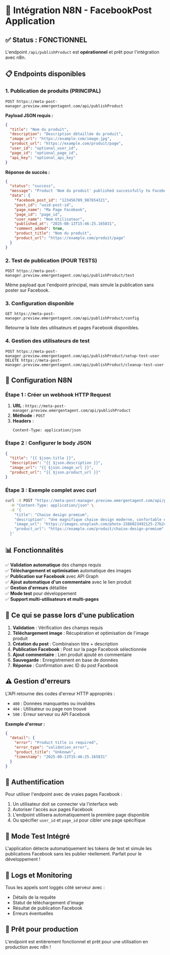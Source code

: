 # 🚀 Intégration N8N - FacebookPost Application

## ✅ **Status : FONCTIONNEL**

L'endpoint `/api/publishProduct` est **opérationnel** et prêt pour l'intégration avec n8n.

## 📋 **Endpoints disponibles**

### 1. **Publication de produits (PRINCIPAL)**
```
POST https://meta-post-manager.preview.emergentagent.com/api/publishProduct
```

**Payload JSON requis :**
```json
{
  "title": "Nom du produit",
  "description": "Description détaillée du produit",
  "image_url": "https://example.com/image.jpg",
  "product_url": "https://example.com/produit/page",
  "user_id": "optional_user_id",
  "page_id": "optional_page_id",
  "api_key": "optional_api_key"
}
```

**Réponse de succès :**
```json
{
  "status": "success",
  "message": "Product 'Nom du produit' published successfully to Facebook",
  "data": {
    "facebook_post_id": "123456789_987654321",
    "post_id": "uuid-post-id",
    "page_name": "Ma Page Facebook",
    "page_id": "page_id",
    "user_name": "Nom Utilisateur",
    "published_at": "2025-08-13T15:46:25.165831",
    "comment_added": true,
    "product_title": "Nom du produit",
    "product_url": "https://example.com/produit/page"
  }
}
```

### 2. **Test de publication (POUR TESTS)**
```
POST https://meta-post-manager.preview.emergentagent.com/api/publishProduct/test
```
Même payload que l'endpoint principal, mais simule la publication sans poster sur Facebook.

### 3. **Configuration disponible**
```
GET https://meta-post-manager.preview.emergentagent.com/api/publishProduct/config
```
Retourne la liste des utilisateurs et pages Facebook disponibles.

### 4. **Gestion des utilisateurs de test**
```
POST https://meta-post-manager.preview.emergentagent.com/api/publishProduct/setup-test-user
DELETE https://meta-post-manager.preview.emergentagent.com/api/publishProduct/cleanup-test-user
```

## 🔧 **Configuration N8N**

### Étape 1 : Créer un webhook HTTP Request
1. **URL** : `https://meta-post-manager.preview.emergentagent.com/api/publishProduct`
2. **Méthode** : `POST`
3. **Headers** :
   ```
   Content-Type: application/json
   ```

### Étape 2 : Configurer le body JSON
```json
{
  "title": "{{ $json.title }}",
  "description": "{{ $json.description }}",
  "image_url": "{{ $json.image_url }}",
  "product_url": "{{ $json.product_url }}"
}
```

### Étape 3 : Exemple complet avec curl
```bash
curl -X POST "https://meta-post-manager.preview.emergentagent.com/api/publishProduct" \
  -H "Content-Type: application/json" \
  -d '{
    "title": "Chaise design premium",
    "description": "Une magnifique chaise design moderne, confortable et élégante. Parfaite pour votre salon ou bureau.",
    "image_url": "https://images.unsplash.com/photo-1586023492125-27b2c045efd7?w=800",
    "product_url": "https://example.com/produit/chaise-design-premium"
  }'
```

## 📊 **Fonctionnalités**

✅ **Validation automatique** des champs requis  
✅ **Téléchargement et optimisation** automatique des images  
✅ **Publication sur Facebook** avec API Graph  
✅ **Ajout automatique d'un commentaire** avec le lien produit  
✅ **Gestion d'erreurs** détaillée  
✅ **Mode test** pour développement  
✅ **Support multi-utilisateurs et multi-pages**  

## 🎯 **Ce qui se passe lors d'une publication**

1. **Validation** : Vérification des champs requis
2. **Téléchargement image** : Récupération et optimisation de l'image produit
3. **Création du post** : Combinaison titre + description
4. **Publication Facebook** : Post sur la page Facebook sélectionnée
5. **Ajout commentaire** : Lien produit ajouté en commentaire
6. **Sauvegarde** : Enregistrement en base de données
7. **Réponse** : Confirmation avec ID du post Facebook

## ⚠️ **Gestion d'erreurs**

L'API retourne des codes d'erreur HTTP appropriés :

- `400` : Données manquantes ou invalides
- `404` : Utilisateur ou page non trouvé
- `500` : Erreur serveur ou API Facebook

**Exemple d'erreur :**
```json
{
  "detail": {
    "error": "Product title is required",
    "error_type": "validation_error",
    "product_title": "Unknown",
    "timestamp": "2025-08-13T15:46:25.165831"
  }
}
```

## 🔐 **Authentification**

Pour utiliser l'endpoint avec de vraies pages Facebook :
1. Un utilisateur doit se connecter via l'interface web
2. Autoriser l'accès aux pages Facebook
3. L'endpoint utilisera automatiquement la première page disponible
4. Ou spécifier `user_id` et `page_id` pour cibler une page spécifique

## 🧪 **Mode Test Intégré**

L'application détecte automatiquement les tokens de test et simule les publications Facebook sans les publier réellement. Parfait pour le développement !

## 📝 **Logs et Monitoring**

Tous les appels sont loggés côté serveur avec :
- Détails de la requête
- Statut de téléchargement d'image
- Résultat de publication Facebook
- Erreurs éventuelles

## 🚀 **Prêt pour production**

L'endpoint est entièrement fonctionnel et prêt pour une utilisation en production avec n8n !